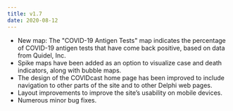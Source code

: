 ```yaml
---
title: v1.7
date: 2020-08-12
---
```


- New map: The "COVID-19 Antigen Tests" map indicates the percentage of COVID-19 antigen tests that have come back positive, based on data from Quidel, Inc.
- Spike maps have been added as an option to visualize case and death indicators, along with bubble maps.
- The design of the COVIDcast home page has been improved to include navigation to other parts of the site and to other Delphi web pages.
- Layout improvements to improve the site’s usability on mobile devices.
- Numerous minor bug fixes.
